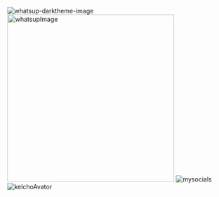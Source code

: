 ![whatsup-darktheme-image](https://user-images.githubusercontent.com/57180726/187095967-ac946ead-5f3b-4773-8b46-179cc23881fa.png)
<img width="380" alt="whatsupImage" src="https://user-images.githubusercontent.com/57180726/187095973-2e8e0620-75da-490c-81db-61fdcff8bca0.png">
![mysocials](https://user-images.githubusercontent.com/57180726/187096041-a1f77cb8-de69-48ca-842e-4de89c951a9d.png)
![kelchoAvator](https://user-images.githubusercontent.com/57180726/187096076-c4ad7b19-56ca-4ade-84a7-8e2c9ce5da1a.png)
